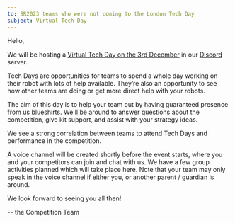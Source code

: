 ```yaml
---
to: SR2023 teams who were not coming to the London Tech Day
subject: Virtual Tech Day
---
```


Hello,

We will be hosting a [Virtual Tech Day on the 3rd December][virtual-tech-day] in
our [Discord](https://studentrobotics.org/docs/team_admin/discord) server.

Tech Days are opportunities for teams to spend a whole day working on their
robot with lots of help available. They’re also an opportunity to see how other
teams are doing or get more direct help with your robots.

The aim of this day is to help your team out by having guaranteed presence from
us blueshirts. We'll be around to answer questions about the competition, give
kit support, and assist with your strategy ideas.

We see a strong correlation between teams to attend Tech Days and performance in
the competition.

A voice channel will be created shortly before the event starts, where you and
your competitors can join and chat with us. We have a few group activities
planned which will take place here. Note that your team may only speak in the
voice channel if either you, or another parent / guardian is around.

We look forward to seeing you all then!

-- the Competition Team

[virtual-tech-day]: https://studentrobotics.org/events/sr2023/virtual-tech-day-december
